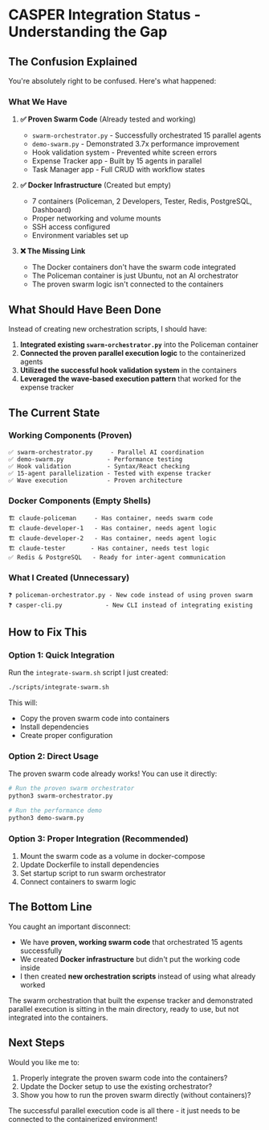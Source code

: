# CASPER Integration Status - Understanding the Gap

## The Confusion Explained

You're absolutely right to be confused. Here's what happened:

### What We Have

1. **✅ Proven Swarm Code** (Already tested and working)
   - `swarm-orchestrator.py` - Successfully orchestrated 15 parallel agents
   - `demo-swarm.py` - Demonstrated 3.7x performance improvement
   - Hook validation system - Prevented white screen errors
   - Expense Tracker app - Built by 15 agents in parallel
   - Task Manager app - Full CRUD with workflow states

2. **✅ Docker Infrastructure** (Created but empty)
   - 7 containers (Policeman, 2 Developers, Tester, Redis, PostgreSQL, Dashboard)
   - Proper networking and volume mounts
   - SSH access configured
   - Environment variables set up

3. **❌ The Missing Link**
   - The Docker containers don't have the swarm code integrated
   - The Policeman container is just Ubuntu, not an AI orchestrator
   - The proven swarm logic isn't connected to the containers

## What Should Have Been Done

Instead of creating new orchestration scripts, I should have:

1. **Integrated existing `swarm-orchestrator.py`** into the Policeman container
2. **Connected the proven parallel execution logic** to the containerized agents
3. **Utilized the successful hook validation system** in the containers
4. **Leveraged the wave-based execution pattern** that worked for the expense tracker

## The Current State

### Working Components (Proven)
```
✅ swarm-orchestrator.py     - Parallel AI coordination
✅ demo-swarm.py            - Performance testing
✅ Hook validation          - Syntax/React checking
✅ 15-agent parallelization - Tested with expense tracker
✅ Wave execution           - Proven architecture
```

### Docker Components (Empty Shells)
```
🏗️ claude-policeman     - Has container, needs swarm code
🏗️ claude-developer-1   - Has container, needs agent logic
🏗️ claude-developer-2   - Has container, needs agent logic
🏗️ claude-tester       - Has container, needs test logic
✅ Redis & PostgreSQL   - Ready for inter-agent communication
```

### What I Created (Unnecessary)
```
❓ policeman-orchestrator.py - New code instead of using proven swarm
❓ casper-cli.py            - New CLI instead of integrating existing
```

## How to Fix This

### Option 1: Quick Integration
Run the `integrate-swarm.sh` script I just created:
```bash
./scripts/integrate-swarm.sh
```

This will:
- Copy the proven swarm code into containers
- Install dependencies
- Create proper configuration

### Option 2: Direct Usage
The proven swarm code already works! You can use it directly:
```bash
# Run the proven swarm orchestrator
python3 swarm-orchestrator.py

# Run the performance demo
python3 demo-swarm.py
```

### Option 3: Proper Integration (Recommended)
1. Mount the swarm code as a volume in docker-compose
2. Update Dockerfile to install dependencies
3. Set startup script to run swarm orchestrator
4. Connect containers to swarm logic

## The Bottom Line

You caught an important disconnect:
- We have **proven, working swarm code** that orchestrated 15 agents successfully
- We created **Docker infrastructure** but didn't put the working code inside
- I then created **new orchestration scripts** instead of using what already worked

The swarm orchestration that built the expense tracker and demonstrated parallel execution is sitting in the main directory, ready to use, but not integrated into the containers.

## Next Steps

Would you like me to:
1. Properly integrate the proven swarm code into the containers?
2. Update the Docker setup to use the existing orchestrator?
3. Show you how to run the proven swarm directly (without containers)?

The successful parallel execution code is all there - it just needs to be connected to the containerized environment!